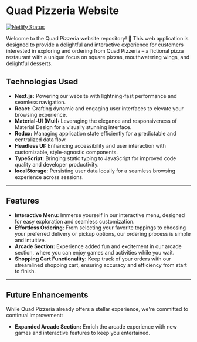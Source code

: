 # Quad Pizzeria Website

[![Netlify Status](https://api.netlify.com/api/v1/badges/438219ac-f657-42ac-9842-c4fad855361b/deploy-status)](https://app.netlify.com/sites/quad-pizzeria/deploys)

Welcome to the Quad Pizzeria website repository! 🍕 This web application is designed to provide a delightful and interactive experience for customers interested in exploring and ordering from Quad Pizzeria – a fictional pizza restaurant with a unique focus on square pizzas, mouthwatering wings, and delightful desserts.

## Technologies Used

- **Next.js:** Powering our website with lightning-fast performance and seamless navigation.
- **React:** Crafting dynamic and engaging user interfaces to elevate your browsing experience.
- **Material-UI (Mui):** Leveraging the elegance and responsiveness of Material Design for a visually stunning interface.
- **Redux:** Managing application state efficiently for a predictable and centralized data flow.
- **Headless UI:** Enhancing accessibility and user interaction with customizable, style-agnostic components.
- **TypeScript:** Bringing static typing to JavaScript for improved code quality and developer productivity.
- **localStorage:** Persisting user data locally for a seamless browsing experience across sessions.

---

## Features

- **Interactive Menu:** Immerse yourself in our interactive menu, designed for easy exploration and seamless customization.
- **Effortless Ordering:** From selecting your favorite toppings to choosing your preferred delivery or pickup options, our ordering process is simple and intuitive.
- **Arcade Section:** Experience added fun and excitement in our arcade section, where you can enjoy games and activities while you wait.
- **Shopping Cart Functionality:** Keep track of your orders with our streamlined shopping cart, ensuring accuracy and efficiency from start to finish.

---

## Future Enhancements

While Quad Pizzeria already offers a stellar experience, we're committed to continual improvement:

- **Expanded Arcade Section:** Enrich the arcade experience with new games and interactive features to keep you entertained.

